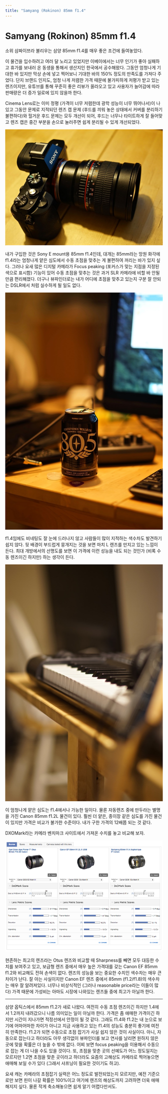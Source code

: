 ```yaml
---
title: "Samyang (Rokinon) 85mm f1.4"
---
```

# Samyang (Rokinon) 85mm f1.4


소위 삼짜이쯔라 불리우는 삼양 85mm f1.4를 매우 좋은 조건에 들여놓았다. 




이 물건을 입수하려고 여러 달 노리고 있었지만 이베이에서는 너무 인기가 좋아 실패하고 휴가를 보내러 온 동생을 통해서 생산지인 한국에서 공수해왔다. 그동안 엄청나게 기대한 바 있지만 막상 손에 넣고 찍어보니 기대한 바의 150% 정도의 만족도를 가져다 주었다. 단지 브랜드 인지도, 엄청 나게 저렴한 가격 때문에 불가피하게 저평가 받고 있는 렌즈이지만, 유튜브를 통해 꾸준히 좋은 리뷰가 올라오고 있고 사용자가 늘어감에 따라 판매량은 더 증가 일로에 있지 않을까 한다. 




Cinema Lens로는 이미 정평 (가격이 너무 저렴한데 광학 성능이 너무 뛰어나서)이 나있고 그동안 문제로 지적되던 렌즈 캡 문제 (후드를 끼워 놓은 상태에서 커버를 분리하기 불편하다)와 헐거운 후드 문제는 모두 개선이 되어, 후드는 너무나 타이트하게 잘 들어맞고 렌즈 캡은 중간 부분을 손으로 눌러주면 쉽게 분리될 수 있게 개선되었다.




![image](/assets/images/1516e9ab2a8a6dcebffc1774ceac7d70.jpg)

 

내가 구입한 것은 Sony E mount용 85mm f1.4인데, 대개는 85mm라는 망원 화각에 f1.4라는 엄청나게 얕은 심도에서 수동 초점을 맞추는 게 불편하여 꺼리는 바가 있지 싶다. 그러나 요새 많은 디지털 카메라가 Focus peaking (포커스가 맞는 지점을 지정된 색으로 표시함) 기능이 있어 수동 초점을 맞추는 것은 과거 SLR 카메라에 비할 바 안될만큼 편리해졌다. 더구나 뷰파인더로는 내가 어디에 초점을 맞추고 있는지 구분 잘 안되는 DSLR에서 처럼 실수하게 될 일도 없다.



![image](/assets/images/a5129f3528964e7d429f9dcfed6ce598.jpg)




f1.4임에도 비네팅도 잘 눈에 드러나지 않고 사람들이 많이 지적하는 색수차도 발견하기 쉽지 않다. 뒷 배경이 부드럽게 뭉개지는 것을 보면 마치 L 렌즈를 만지고 있는 느낌이 든다. 최대 개방에서의 선명도를 보면 이 가격에 이런 성능을 내도 되는 것인가 (비록 수동 렌즈이긴 하지만) 하는 생각이 든다.






![image](/assets/images/2c505a85274a69cf346ad5a63872c048.jpg)




이 엄청나게 얕은 심도는 f1.4에서나 가능한 일이다. 물론 자동렌즈 중에 만두라는 별명을 가진 Canon 85mm f1.2L 물건이 있다. 훨씬 더 얕은, 종이장 같은 심도를 가진 물건이 있지만 가격은 비교가 불가한 수준이다. 내가 구한 가격의 12배쯤 되는 것 같다. 




DXOMark라는 카메라 벤치마크 사이트에서 가져온 수치를 놓고 비교해 보자.






![image](/assets/images/8df63adbef1c2d9e53b5e85b733f4814.png)







현존하는 최고의 렌즈라는 Otus 렌즈와 비교할 때 Sharpness를 빼면 모두 대등한 수치를 보여주고 있고, 보급형 렌즈 중에서 매우 높은 가격대를 갖는 Canon EF 85mm f1.2와 비교해도 전혀 손색이 없다. 렌즈의 성능을 보는 중요한 수치인 색수차는 매우 큰 차이가 난다. 잘 아는 사실이지만 Canon EF 렌즈 중에서 85mm (f1.2/f1.8)의 색수차는 매우 잘 알려져있다. 너무나 비상식적인 (그러나 reasonable price라는 이들이 많다) 가격 때문에 가성비는 아마도 시장에 나와있는 렌즈들 중에 최고가 아닐까 한다.




---------




삼양 옵틱스에서 85mm f1.2가 새로 나왔다. 여전히 수동 초점 렌즈이긴 하지만 1.4에서 1.2까지 내려갔으니 나름 의미있는 일이 아닐까 한다. 가격은 좀 애매한 가격이긴 하지만 시간이 지나가면 적정선에서 안정이 될 것 같다. 그래도 f1.4와 f1.2는 내 눈으로 보기에 어마어마한 차이가 아니고 지금 사용하고 있는 f1.4의 성능도 충분히 좋기에 여전히 만족한다. f1.2가 되면 수동으로 초점 잡기가 사실 쉽지 않은 것이 사실이다. 아니, 자동으로 잡는다고 하더라도 아무 생각없이 뷰파인더를 보고 연사를 날리면 원하지 않은 곳에 맞을 확률은 더 높을 수 밖에 없다. 어찌 보면 focus peaking을 이용해서 수동으로 잡는 게 더 나을 수도 있을 것이다. 또, 초점을 맞춘 곳의 선예도가 어느 정도일지는 모르지만 1.2면 초점을 맞춘 곳이라고 하더라도 요즘의 고해상도 카메라로 찍어놓으면 애매해 보일 수가 있다 (그래서 샤프닝이 필요한 것이기도 하고). 




요새 캐논 카메라의 초점잡기 실력은 어느 정도로 발전되었는지 모르지만, 예전 기준으로만 보면 핀이 나갈 확률은 100%이고 여기에 렌즈의 해상도까지 고려하면 더욱 애매해지지 싶다. 물론 작게 축소해놓으면 쉽게 알기 어렵다만서도.


